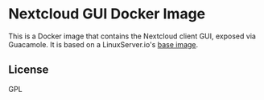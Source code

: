 # Nextcloud GUI Docker Image

This is a Docker image that contains the Nextcloud client GUI,
exposed via Guacamole.
It is based on a LinuxServer.io's [base image](https://github.com/linuxserver/docker-baseimage-rdesktop-web).

## License

GPL
